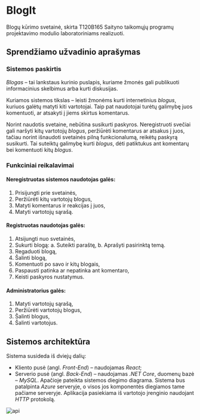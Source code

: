 # BlogIt
Blogų kūrimo svetainė, skirta T120B165 Saityno taikomųjų programų projektavimo modulio laboratoriniams realizuoti. 

## Sprendžiamo užvadinio aprašymas

### Sistemos paskirtis

  *Blogas* – tai lankstaus kurinio puslapis, kuriame žmonės gali publikuoti informacinius
skelbimus arba kurti diskusijas.

  Kuriamos sistemos tikslas – leisti žmonėms kurti internetinius *blogus*, kuriuos galėtų
matyti kiti vartotojai. Taip pat naudotojai turėtų galimybę juos komentuoti, ar atsakyti į jiems
skirtus komentarus.

  Norint naudotis svetaine, nebūtina susikurti paskyros. Neregistruoti svečiai gali naršyti
kitų vartotojų *blogus*, peržiūrėti komentarus ar atsakus į juos, tačiau norint išnaudoti svetainės
pilną funkcionalumą, reikėtų paskyrą susikurti. Tai suteiktų galimybę kurti *blogus*, dėti patiktukus ant komentarų bei komentuoti kitų *blogus*.

### Funkciniai reikalavimai

#### Neregistruotas sistemos naudotojas galės:
1. Prisijungti prie svetainės,
2. Peržiūrėti kitų vartotojų blogus,
3. Matyti komentarus ir reakcijas į juos,
4. Matyti vartotojų sąrašą.

#### Registruotas naudotojas galės:
1. Atsijungti nuo svetainės,
2. Sukurti blogą:
  a. Suteikti paraštę,
  b. Aprašyti pasirinktą temą.
3. Regaduoti blogą,
4. Šalinti blogą,
5. Komentuoti po savo ir kitų blogais,
6. Paspausti patinka ar nepatinka ant komentaro,
7. Keisti paskyros nustatymus.

#### Administratorius galės:
1. Matyti vartotojų sąrašą,
2. Peržiūrėti vartotojų blogus,
3. Šalinti blogus,
4. Šalinti vartotojus.

## Sistemos architektūra

  Sistema susideda iš dviejų dalių:
- Kliento pusė (angl. *Front-End*) – naudojamas *React*;
- Serverio pusė (angl. *Back-End*) – naudojamas *.NET Core*, duomenų bazė –
*MySQL*.
  Apačioje pateikta sistemos diegimo diagrama. Sistema bus patalpinta *Azure*
serveryje, o visos jos komponentės diegiamos tame pačiame serveryje. Aplikacija pasiekiama iš
vartotojo įrenginio naudojant *HTTP* protokolą.

![api](https://user-images.githubusercontent.com/62296041/197076248-6162695b-9ead-496c-a6a3-fff4a7238648.png)

